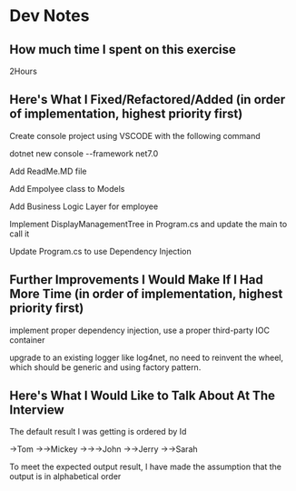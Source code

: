# Dev Notes

## How much time I spent on this exercise

2Hours

## Here's What I Fixed/Refactored/Added (in order of implementation, highest priority first)

Create console project using VSCODE with the following command

dotnet new console --framework net7.0

Add ReadMe.MD file

Add Empolyee class to Models 

Add Business Logic Layer for employee

Implement DisplayManagementTree in Program.cs and update the main to call it

Update Program.cs to use Dependency Injection

## Further Improvements I Would Make If I Had More Time (in order of implementation, highest priority first)

implement proper dependency injection, use a proper third-party IOC container

upgrade to an existing logger like log4net, no need to reinvent the wheel, which should be generic and using factory pattern.

## Here's What I Would Like to Talk About At The Interview

The default result I was getting is ordered by Id

->Tom
->->Mickey
->->->John
->->Jerry
->->Sarah

To meet the expected output result, I have made the assumption that the output is in alphabetical order